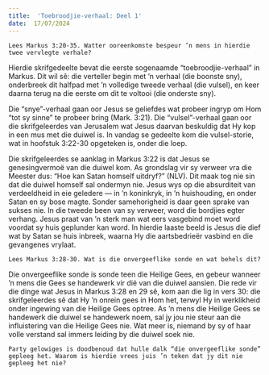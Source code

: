 ```yaml
---
title:  'Toebroodjie-verhaal: Deel 1'
date:  17/07/2024
---
```


`Lees Markus 3:20-35. Watter ooreenkomste bespeur ’n mens in hierdie twee vervlegte verhale?`

Hierdie skrifgedeelte bevat die eerste sogenaamde “toebroodjie-verhaal” in Markus. Dit wil sê: die verteller begin met ’n verhaal (die boonste sny), onderbreek dit halfpad met ’n volledige tweede verhaal (die vulsel), en keer daarna terug na die eerste om dit te voltooi (die onderste sny).

Die “snye”-verhaal gaan oor Jesus se geliefdes wat probeer ingryp om Hom “tot sy sinne” te probeer bring (Mark. 3:21). Die “vulsel”-verhaal gaan oor die skrifgeleerdes van Jerusalem wat Jesus daarvan beskuldig dat Hy kop in een mus met die duiwel is. In vandag se gedeelte kom die vulsel-storie, wat in hoofstuk 3:22-30 opgeteken is, onder die loep.

Die skrifgeleerdes se aanklag in Markus 3:22 is dat Jesus se genesingvermoë van die duiwel kom. As grondslag vir sy verweer vra die Meester dus: “Hoe kan Satan homself uitdryf?” (NLV). Dit maak tog nie sin dat die duiwel homself sal ondermyn nie. Jesus wys op die absurditeit van verdeeldheid in eie geledere — in ’n koninkryk, in ’n huishouding, en onder Satan en sy bose magte. Sonder samehorigheid is daar geen sprake van sukses nie. In die tweede been van sy verweer, word die bordjies egter verhang. Jesus praat van ’n sterk man wat eers vasgebind moet word voordat sy huis geplunder kan word. In hierdie laaste beeld is Jesus die dief wat by Satan se huis inbreek, waarna Hy die aartsbedrieër vasbind en die gevangenes vrylaat.

`Lees Markus 3:28-30. Wat is die onvergeeflike sonde en wat behels dit?`

Die onvergeeflike sonde is sonde teen die Heilige Gees, en gebeur wanneer ’n mens die Gees se handewerk vir dié van die duiwel aansien. Die rede vir die dinge wat Jesus in Markus 3:28 en 29 sê, kom aan die lig in vers 30: die skrifgeleerdes sê dat Hy ’n onrein gees in Hom het, terwyl Hy in werklikheid onder ingewing van die Heilige Gees optree. As ’n mens die Heilige Gees se handewerk die duiwel se handewerk noem, sal jy jou nie steur aan die influistering van die Heilige Gees nie. Wat meer is, niemand by sy of haar volle verstand sal immers leiding by die duiwel soek nie.

`Party gelowiges is doodbenoud dat hulle dalk “die onvergeeflike sonde” gepleeg het. Waarom is hierdie vrees juis ’n teken dat jy dit nie gepleeg het nie?`
